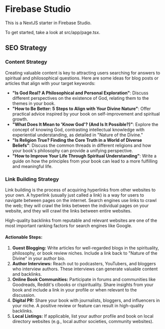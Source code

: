 # Firebase Studio

This is a NextJS starter in Firebase Studio.

To get started, take a look at src/app/page.tsx.

## SEO Strategy

### Content Strategy

Creating valuable content is key to attracting users searching for answers to spiritual and philosophical questions. Here are some ideas for blog posts or articles that align with your target keywords:

*   **"Is God Real? A Philosophical and Personal Exploration"**: Discuss different perspectives on the existence of God, relating them to the themes in your book.
*   **"How to Be Better: 5 Steps to Align with Your Divine Nature"**: Offer practical advice inspired by your book on self-improvement and spiritual growth.
*   **"What Does It Mean to 'Know God'? (And Is It Possible?)"**: Explore the concept of knowing God, contrasting intellectual knowledge with experiential understanding, as detailed in "Nature of the Divine."
*   **"Is Religion True? Finding the Core Truth in a World of Diverse Beliefs"**: Discuss the common threads in different religions and how your book's philosophy can provide a unifying perspective.
*   **"How to Improve Your Life Through Spiritual Understanding"**: Write a guide on how the principles from your book can lead to a more fulfilling and meaningful life.

### Link Building Strategy

Link building is the process of acquiring hyperlinks from other websites to your own. A hyperlink (usually just called a link) is a way for users to navigate between pages on the internet. Search engines use links to crawl the web; they will crawl the links between the individual pages on your website, and they will crawl the links between entire websites.

High-quality backlinks from reputable and relevant websites are one of the most important ranking factors for search engines like Google.

#### Actionable Steps:

1.  **Guest Blogging:** Write articles for well-regarded blogs in the spirituality, philosophy, or book review niches. Include a link back to "Nature of the Divine" in your author bio.
2.  **Author Interviews:** Reach out to podcasters, YouTubers, and bloggers who interview authors. These interviews can generate valuable content and backlinks.
3.  **Online Book Communities:** Participate in forums and communities like Goodreads, Reddit's r/books or r/spirituality. Share insights from your book and include a link in your profile or when relevant to the discussion.
4.  **Digital PR:** Share your book with journalists, bloggers, and influencers in your niche. A positive review or feature can result in high-quality backlinks.
5.  **Local Listings:** If applicable, list your author profile and book on local directory websites (e.g., local author societies, community websites).

